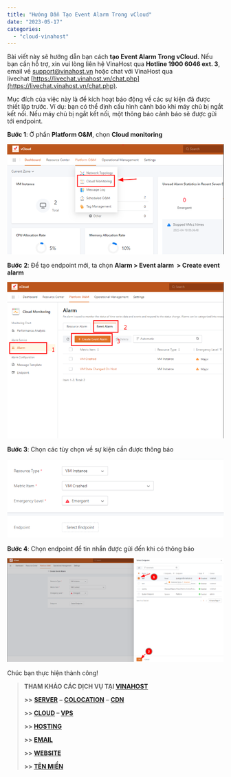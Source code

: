```yaml
---
title: "Hướng Dẫn Tạo Event Alarm Trong vCloud"
date: "2023-05-17"
categories: 
  - "cloud-vinahost"
---
```


Bài viết này sẽ hướng dẫn bạn cách **tạo Event Alarm Trong vCloud.** Nếu bạn cần hỗ trợ, xin vui lòng liên hệ VinaHost qua **Hotline 1900 6046 ext. 3**, email về [support@vinahost.vn](mailto:support@vinahost.vn) hoặc chat với VinaHost qua livechat [https://livechat.vinahost.vn/chat.php](https://livechat.vinahost.vn/chat.php).

Mục đích của việc này là để kích hoạt báo động về các sự kiện đã được thiết lập trước. Ví dụ: bạn có thể định cấu hình cảnh báo khi máy chủ bị ngắt kết nối. Nếu máy chủ bị ngắt kết nối, một thông báo cảnh báo sẽ được gửi tới endpoint.

**Bước 1**: Ở phần **Platform O&M**, chọn **Cloud monitoring**

![](images/huong-dan-tao-event-alarm-trong-vcloud-1.png)

**Bước** **2**: Để tạo endpoint mới, ta chọn **Alarm > Event alarm  > Create event alarm**

![](images/huong-dan-tao-event-alarm-trong-vcloud-2.png)

**Bước 3**: Chọn các tùy chọn về sự kiện cần được thông báo

![](images/huong-dan-tao-event-alarm-trong-vcloud-3.png)

**Bước 4**: Chọn endpoint để tin nhắn được gửi đến khi có thông báo

![](images/huong-dan-tao-event-alarm-trong-vcloud-4.png)

Chúc bạn thực hiện thành công!

> **THAM KHẢO CÁC DỊCH VỤ TẠI [VINAHOST](https://kb.vinahost.vn/)**
> 
> **\>>** [**SERVER**](https://vinahost.vn/thue-may-chu-rieng/) **–** [**COLOCATION**](https://vinahost.vn/colocation.html) – [**CDN**](https://vinahost.vn/dich-vu-cdn-chuyen-nghiep)
> 
> **\>> [CLOUD](https://vinahost.vn/cloud-server-gia-re/) – [VPS](https://vinahost.vn/vps-ssd-chuyen-nghiep/)**
> 
> **\>> [HOSTING](https://vinahost.vn/wordpress-hosting)**
> 
> **\>> [EMAIL](https://vinahost.vn/email-hosting)**
> 
> **\>> [WEBSITE](http://vinawebsite.vn/)**
> 
> **\>> [TÊN MIỀN](https://vinahost.vn/ten-mien-gia-re/)**
